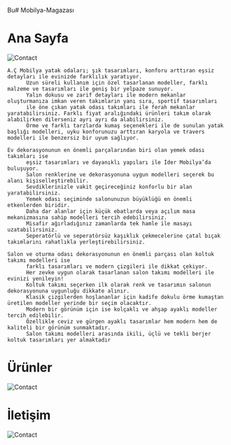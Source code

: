 Bu# Mobilya-Magazası

# Ana Sayfa

![Contact](https://imgyukle.com/f/2022/11/11/JQk6wM.jpg)

    A.Ç Mobilya yatak odaları; şık tasarımları, konforu arttıran eşsiz detayları ile evinizde farklılık yaratıyor. 
          Uzun süreli kullanım için özel tasarlanan modeller, farklı malzeme ve tasarımları ile geniş bir yelpaze sunuyor. 
          Yalın dokusu ve zarif detayları ile modern mekanlar oluşturmanıza imkan veren takımların yanı sıra, sportif tasarımları
          ile öne çıkan yatak odası takımları ile ferah mekanlar yaratabilirsiniz. Farklı fiyat aralığındaki ürünleri takım olarak alabilirken dilerseniz ayrı ayrı da alabilirsiniz. 
          Örme ve farklı tarzlarda kumaş seçenekleri ile de sunulan yatak başlığı modelleri, uyku konforunuzu arttıran karyola ve travers modelleri ile benzersiz bir uyum sağlıyor.
          
    Ev dekorasyonunun en önemli parçalarından biri olan yemek odası takımları ise
          eşsiz tasarımları ve dayanıklı yapıları ile İder Mobilya’da buluşuyor. 
          Salon renklerine ve dekorasyonuna uygun modelleri seçerek bu alanı kişiselleştirebilir. 
          Sevdiklerinizle vakit geçireceğiniz konforlu bir alan yaratabilirsiniz. 
          Yemek odası seçiminde salonunuzun büyüklüğü en önemli etkenlerden biridir. 
          Daha dar alanlar için küçük ebatlarda veya açılım masa mekanizmasına sahip modelleri tercih edebilirsiniz. 
          Misafir ağırladığınız zamanlarda tek hamle ile masayı uzatabilirsiniz. 
          Seperatörlü ve seperatörsüz kaşıklık çekmecelerine çatal bıçak takımlarını rahatlıkla yerleştirebilirsiniz.
        
    Salon ve oturma odası dekorasyonunun en önemli parçası olan koltuk takımı modelleri ise
          farklı tasarımları ve modern çizgileri ile dikkat çekiyor.
          Her zevke uygun olarak tasarlanan salon takımı modelleri ile evinizi yenileyin!
          Koltuk takımı seçerken ilk olarak renk ve tasarımın salonun dekorasyonuna uygunluğu dikkate alınır.
          Klasik çizgilerden hoşlananlar için kadife dokulu örme kumaştan üretilen modeller yerinde bir seçim olacaktır.
          Modern bir görünüm için ise kolçaklı ve ahşap ayaklı modeller tercih edilebilir. 
          Özellikle ceviz ve gürgen ayaklı tasarımlar hem modern hem de kaliteli bir görünüm sunmaktadır.
          Salon takımı modelleri arasında ikili, üçlü ve tekli berjer koltuk tasarımları yer almaktadır         
# Ürünler

![Contact](https://imgyukle.com/f/2022/11/11/JQk0Z8.jpg)

# İletişim

![Contact](https://imgyukle.com/f/2022/11/11/JQkg1I.png)
